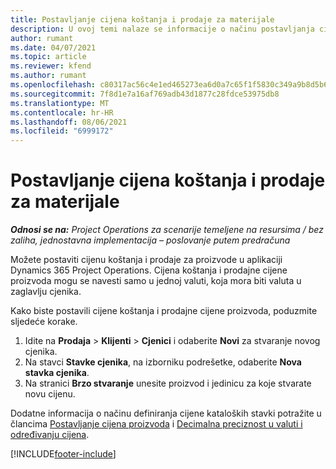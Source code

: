 ```yaml
---
title: Postavljanje cijena koštanja i prodaje za materijale
description: U ovoj temi nalaze se informacije o načinu postavljanja cijena troška i prodaje za materijale koji se upotrebljavaju na projektima.
author: rumant
ms.date: 04/07/2021
ms.topic: article
ms.reviewer: kfend
ms.author: rumant
ms.openlocfilehash: c80317ac56c4e1ed465273ea6d0a7c65f1f5830c349a9b8d5b6f7f8d92424c7b
ms.sourcegitcommit: 7f8d1e7a16af769adb43d1877c28fdce53975db8
ms.translationtype: MT
ms.contentlocale: hr-HR
ms.lasthandoff: 08/06/2021
ms.locfileid: "6999172"
---
```

# <a name="set-up-cost-and-sales-rates-for-materials"></a>Postavljanje cijena koštanja i prodaje za materijale

_**Odnosi se na:** Project Operations za scenarije temeljene na resursima / bez zaliha, jednostavna implementacija – poslovanje putem predračuna_

Možete postaviti cijenu koštanja i prodaje za proizvode u aplikaciji Dynamics 365 Project Operations. Cijena koštanja i prodajne cijene proizvoda mogu se navesti samo u jednoj valuti, koja mora biti valuta u zaglavlju cjenika.

Kako biste postavili cijene koštanja i prodajne cijene proizvoda, poduzmite sljedeće korake. 

1. Idite na **Prodaja** > **Klijenti** > **Cjenici** i odaberite **Novi** za stvaranje novog cjenika. 
2. Na stavci **Stavke cjenika**, na izborniku podrešetke, odaberite **Nova stavka cjenika**. 
3. Na stranici **Brzo stvaranje** unesite proizvod i jedinicu za koje stvarate novu cijenu.

Dodatne informacija o načinu definiranja cijene kataloških stavki potražite u člancima [Postavljanje cijena proizvoda](/dynamics365/sales-enterprise/create-price-lists-price-list-items-define-pricing-products.md) i [Decimalna preciznost u valuti i određivanju cijena](/dynamics365/sales-enterprise/decimal-precision-currency-pricing.md).

[!INCLUDE[footer-include](../includes/footer-banner.md)]
